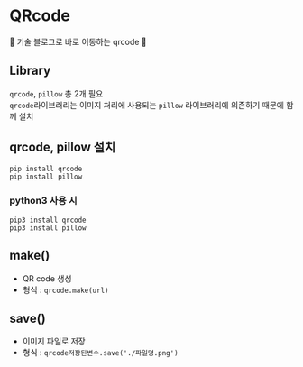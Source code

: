 # QRcode
🦉 기술 블로그로 바로 이동하는 qrcode 🦉

## Library
`qrcode`, `pillow` 총 2개 필요   
`qrcode`라이브러리는 이미지 처리에 사용되는 `pillow` 라이브러리에 의존하기 때문에 함께 설치

## qrcode, pillow 설치
```
pip install qrcode
pip install pillow
```

### python3 사용 시
```
pip3 install qrcode
pip3 install pillow
```

## make()
- QR code 생성
- 형식 : `qrcode.make(url)`

## save()
- 이미지 파일로 저장
- 형식 : `qrcode저장된변수.save('./파일명.png')`
